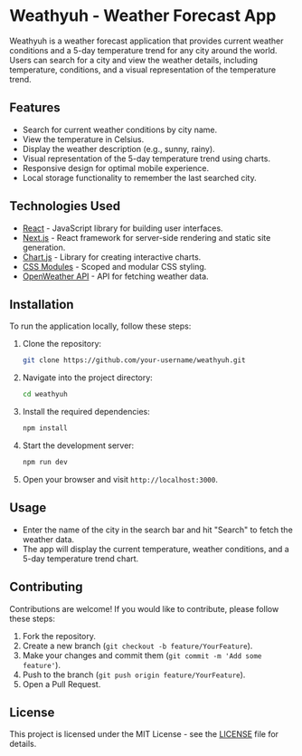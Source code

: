 # Weathyuh - Weather Forecast App

Weathyuh is a weather forecast application that provides current weather conditions and a 5-day temperature trend for any city around the world. Users can search for a city and view the weather details, including temperature, conditions, and a visual representation of the temperature trend.



## Features

- Search for current weather conditions by city name.
- View the temperature in Celsius.
- Display the weather description (e.g., sunny, rainy).
- Visual representation of the 5-day temperature trend using charts.
- Responsive design for optimal mobile experience.
- Local storage functionality to remember the last searched city.

## Technologies Used

- [React](https://reactjs.org/) - JavaScript library for building user interfaces.
- [Next.js](https://nextjs.org/) - React framework for server-side rendering and static site generation.
- [Chart.js](https://www.chartjs.org/) - Library for creating interactive charts.
- [CSS Modules](https://github.com/css-modules/css-modules) - Scoped and modular CSS styling.
- [OpenWeather API](https://openweathermap.org/api) - API for fetching weather data.

## Installation

To run the application locally, follow these steps:

1. Clone the repository:

   ```bash
   git clone https://github.com/your-username/weathyuh.git
   ```

2. Navigate into the project directory:

   ```bash
   cd weathyuh
   ```

3. Install the required dependencies:

   ```bash
   npm install
   ```

4. Start the development server:

   ```bash
   npm run dev
   ```

5. Open your browser and visit `http://localhost:3000`.

## Usage

- Enter the name of the city in the search bar and hit "Search" to fetch the weather data.
- The app will display the current temperature, weather conditions, and a 5-day temperature trend chart.

## Contributing

Contributions are welcome! If you would like to contribute, please follow these steps:

1. Fork the repository.
2. Create a new branch (`git checkout -b feature/YourFeature`).
3. Make your changes and commit them (`git commit -m 'Add some feature'`).
4. Push to the branch (`git push origin feature/YourFeature`).
5. Open a Pull Request.

## License

This project is licensed under the MIT License - see the [LICENSE](LICENSE) file for details.
